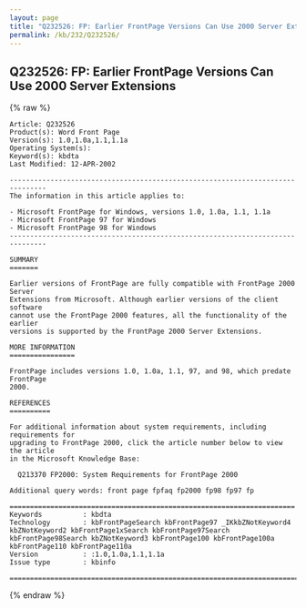 ```yaml
---
layout: page
title: "Q232526: FP: Earlier FrontPage Versions Can Use 2000 Server Extensions"
permalink: /kb/232/Q232526/
---
```


## Q232526: FP: Earlier FrontPage Versions Can Use 2000 Server Extensions

{% raw %}

	Article: Q232526
	Product(s): Word Front Page
	Version(s): 1.0,1.0a,1.1,1.1a
	Operating System(s): 
	Keyword(s): kbdta
	Last Modified: 12-APR-2002
	
	-------------------------------------------------------------------------------
	The information in this article applies to:
	
	- Microsoft FrontPage for Windows, versions 1.0, 1.0a, 1.1, 1.1a 
	- Microsoft FrontPage 97 for Windows 
	- Microsoft FrontPage 98 for Windows 
	-------------------------------------------------------------------------------
	
	SUMMARY
	=======
	
	Earlier versions of FrontPage are fully compatible with FrontPage 2000 Server
	Extensions from Microsoft. Although earlier versions of the client software
	cannot use the FrontPage 2000 features, all the functionality of the earlier
	versions is supported by the FrontPage 2000 Server Extensions.
	
	MORE INFORMATION
	================
	
	FrontPage includes versions 1.0, 1.0a, 1.1, 97, and 98, which predate FrontPage
	2000.
	
	REFERENCES
	==========
	
	For additional information about system requirements, including requirements for
	upgrading to FrontPage 2000, click the article number below to view the article
	in the Microsoft Knowledge Base:
	
	  Q213370 FP2000: System Requirements for FrontPage 2000
	
	Additional query words: front page fpfaq fp2000 fp98 fp97 fp
	
	======================================================================
	Keywords          : kbdta 
	Technology        : kbFrontPageSearch kbFrontPage97 _IKkbZNotKeyword4 kbZNotKeyword2 kbFrontPage1xSearch kbFrontPage97Search kbFrontPage98Search kbZNotKeyword3 kbFrontPage100 kbFrontPage100a kbFrontPage110 kbFrontPage110a
	Version           : :1.0,1.0a,1.1,1.1a
	Issue type        : kbinfo
	
	=============================================================================
	

{% endraw %}
